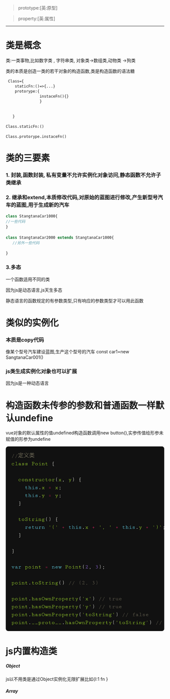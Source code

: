 >prototype:[英:原型]

>property:[英:属性]

--------------------

# 类是概念

类:一类事物,比如数字类 , 字符串类, 对象类->数组类,动物类 ->狗类

类的本质是创造一类的若干对象的构造函数,类是构造函数的语法糖

```
 Class={
    staticFn:()=>{...}
    protorype:{
               instaceFn(){}
               }


   }

Class.staticFn:()

Class.protorype.instaceFn()
```

# 类的三要素
### 1.   封装,函数封装, 私有变量不允许实例化对象访问,静态函数不允许子类继承
### 2.   继承和extend,本质修改代码,对原始的蓝图进行修改,产生新型号汽车的蓝图,用于生成新的汽车

```javascript
class StangtanaCar1000{
//一些代码
}

class StangtanaCar2000 extends StangtanaCar1000{
   //另外一些代码
    
}

```
### 3.多态

一个函数适用不同的类 

因为js是动态语言,js天生多态

静态语言的函数规定的有参数类型,只有响应的参数类型才可以用此函数

# 类似的实例化

### 本质是copy代码

 像某个型号汽车建设蓝图,生产这个型号的汽车 const car1=new SangtanaCar001()

### js类生成实例化对象也可以扩展

因为js是一种动态语言



# 构造函数未传参的参数和普通函数一样默认undefine

vue对象的默认属性的值undefined构造函数调用new button(),实参传值给形参未赋值的形参为undefine



 ![](./1.jpg)

# js内置构造类
##### Object

js以不用类是通过Object实例化无限扩展比如{I:1 fn }

##### Array




